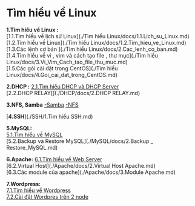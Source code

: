 # **Tìm hiểu về Linux**
**1.Tìm hiểu về Linux :**  
[1.1.Tìm hiểu về lịch sử Linux](./Tìm hiểu Linux/docs/1.1.Lich_su_Linux.md)    
[1.2.Tìm hiểu về Linux](./Tìm hiểu Linux/docs/1.2.Tim_hieu_ve_Linux.md)    
[1.3.Các lệnh cơ bản ](./Tìm hiểu Linux/docs/2.Cac_lenh_co_ban.md)  
[1.4.Tìm hiểu về vi , vim và cách tạo file , thư mục](./Tìm hiểu Linux/docs/3.Vi_Vim_Cach_tao_file_thu_muc.md)  
[1.5.Các gói cài đặt trong CentOS](./Tìm hiểu Linux/docs/4.Goi_cai_dat_trong_CentOS.md)  

**2.DHCP :** 
  [2.1.Tìm hiểu DHCP và DHCP Server](./DHCP/docs/1.DHCP_va_DHCP_Server.md)  
[2.2.DHCP RELAY[](./DHCP/docs/2.DHCP RELAY.md)   

**3.NFS, Samba**
[-Samba](./NFS_Samba/docs/1.Samba.md)
 [-NFS](./NFS_Samba/docs/2.NFS.md)  
 
 [**4.SSH**](./SSH/1.Tìm hiểu SSH.md)  
 
 **5.MySQL:**  
 [5.1.Tìm hiểu về MySQL](./MySQL/docs/1.Tim_hieu_ve_SQL.md)    
 [5.2.Backup và Restore MySQL](./MySQL/docs/2.Backup _ Restore_MySQL.md)    
 
 **6.Apache:**
 [6.1.Tìm hiểu về Web Server](./Apache/docs/1.Tim_hieu_ve_Web_Server.md)  
[6.2.Virtual Host](./Apache/docs/2.Virtual Host Apache.md)    
[6.3.Các module của apache](./Apache/docs/3.Module Apache.md)    

**7.Wordpress:**  
[7.1.Tìm hiểu về Wordpress]( ./Wordpress/docs/1.Tim_hieu_ve_Wordpress.md)    
[7.2.Cài đặt Wordpres trên 2 node](./Wordpress/docs/2.Cai_dat_Wordpress_va_SQL_tren_2_node.md)  



